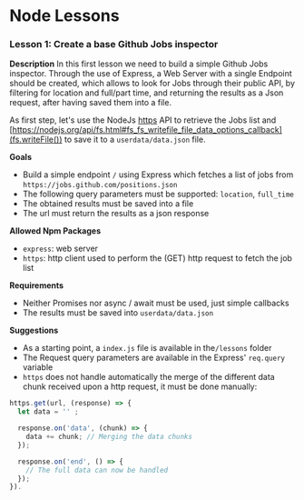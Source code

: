 # Node Lessons

### Lesson 1: Create a base Github Jobs inspector

**Description**
In this first lesson we need to build a simple Github Jobs inspector. Through the use of Express, a Web Server with a single Endpoint should be created, which allows to look for Jobs through their public API, by filtering for location and full/part time, and returning the results as a Json request, after having saved them into a file.

As first step, let's use the NodeJs [https](https://nodejs.org/api/https.html) API to retrieve the Jobs list and [https://nodejs.org/api/fs.html#fs_fs_writefile_file_data_options_callback](fs.writeFile()) to save it to a `userdata/data.json` file.

**Goals**
- Build a simple endpoint `/` using Express which fetches a list of jobs from `https://jobs.github.com/positions.json`
- The following query parameters must be supported: `location`, `full_time`
- The obtained results must be saved into a file
- The url must return the results as a json response

**Allowed Npm Packages**
- `express`: web server
- `https`: http client used to perform the (GET) http request to fetch the job list

**Requirements**
- Neither Promises nor async / await must be used, just simple callbacks
- The results must be saved into `userdata/data.json`

**Suggestions**
- As a starting point, a `index.js` file is available in the`/lessons` folder
- The Request query parameters are available in the Express' `req.query` variable
- `https` does not handle automatically the merge of the different data chunk received upon a http request, it must be done manually:

```js
https.get(url, (response) => {
  let data = '' ;

  response.on('data', (chunk) => {
    data += chunk; // Merging the data chunks
  });

  response.on('end', () => {
    // The full data can now be handled
  });
}).
```
